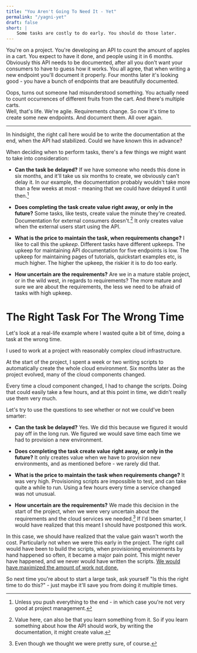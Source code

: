 ```yaml
---
title: "You Aren't Going To Need It - Yet"
permalink: "/yagni-yet"
draft: false
short: |
    Some tasks are costly to do early. You should do those later.
---
```



You're on a project. You're developing an API to count the amount of apples in a cart. You expect to have it done, and people using it in 6 months.
Obviously this API needs to be documented, after all you don't want your consumers to have to guess how it works.
You all agree, that when writing a new endpoint you'll document it properly.
Four months later it's looking good - you have a bunch of endpoints that are beautifully documented.
  
Oops, turns out someone had misunderstood something. You actually need to count occurrences of different fruits from the cart. And there's multiple carts.  
Well, that's life. We're agile. Requirements change.
So now it's time to create some new endpoints. And document them. All over again.  

-----

In hindsight, the right call here would be to write the documentation at the end, when the API had stabilized. Could we have known this in advance?

When deciding when to perform tasks, there's a few things we might want to take into consideration:

- <strong>Can the task be delayed?</strong>
If we have someone who needs this done in six months, and it'll take us six months to create, we obviously can't delay it.
In our example, the documentation probably wouldn't take more than a few weeks at most - meaning that we could have delayed it until then.[^0]

- <strong>Does completing the task create value right away, or only in the future?</strong>
Some tasks, like tests, create value the minute they're created. Documentation for external consumers doesn't.[^1] It only creates value when the external users start using the API.

- <strong>What is the price to maintain the task, when requirements change?</strong>
I like to call this the *upkeep*. Different tasks have different upkeeps.
The upkeep for maintaining API documentation for five endpoints is low. The upkeep for maintaining pages of tutorials, quickstart examples etc, is much higher.
The higher the upkeep, the riskier it is to do too early.

- <strong>How uncertain are the requirements?</strong>
Are we in a mature stable project, or in the wild west, in regards to requirements? The more mature and sure we are about the requirements, the less we need to be afraid of tasks with high upkeep.

# The Right Task For The Wrong Time

Let's look at a real-life example where I wasted quite a bit of time, doing a task at the wrong time.

I used to work at a project with reasonably complex cloud infrastructure.

At the start of the project, I spent a week or two writing scripts to automatically create the whole cloud environment.
Six months later as the project evolved, many of the cloud components changed.

Every time a cloud component changed, I had to change the scripts. Doing that could easily take a few hours, and at this point in time, we didn't really use them very much.

Let's try to use the questions to see whether or not we could've been smarter:

- <strong>Can the task be delayed?</strong>
Yes. We did this because we figured it would pay off in the long run. We figured we would save time each time we had to provision a new environment.

- <strong>Does completing the task create value right away, or only in the future?</strong>
It only creates value when we have to provision new environments, and as mentioned before - we rarely did that.

- <strong>What is the price to maintain the task when requirements change?</strong>
It was very high. Provisioning scripts are impossible to test, and can take quite a while to run. Using a few hours every time a service changed was not unusual.

- <strong>How uncertain are the requirements?</strong>
We made this decision in the start of the project, when we were very uncertain about the requirements and the cloud services we needed.[^2] If I'd been smarter, I would have realized that this meant I should have postponed this work.

In this case, we should have realized that the value gain wasn't worth the cost. Particularly not when we were this early in the project. The right call would have been to build the scripts, when provisioning environments by hand happened so often, it became a major pain point. This might never have happened, and we never would have written the scripts. [We would have maximized the amount of work not done.](http://agilemanifesto.org/principles.html)

So next time you're about to start a large task, ask yourself "Is this the right time to do this?" - just maybe it'll save you from doing it multiple times.

[^0]: Unless you push everything to the end - in which case you're not very good at project management.
[^1]: Value here, can also be that you learn something from it. So if you learn something about how the API should work, by writing the documentation, it might create value.
[^2]: Even though we thought we were pretty sure, of course.
